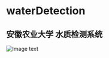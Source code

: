 # waterDetection
## 安徽农业大学 水质检测系统
![Image text](https://github.com/wushuangxiaoyu/waterDetection/blob/master/src/sql%26img/1.png)
